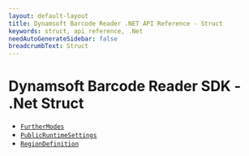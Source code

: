 ```yaml
---
layout: default-layout
title: Dynamsoft Barcode Reader .NET API Reference - Struct
keywords: struct, api reference, .Net
needAutoGenerateSidebar: false
breadcrumbText: Struct
---
```


# Dynamsoft Barcode Reader SDK - .Net Struct

- [`FurtherModes`](FurtherModes.md)		
- [`PublicRuntimeSettings`](PublicRuntimeSettings.md)		
- [`RegionDefinition`](RegionDefinition.md)		

